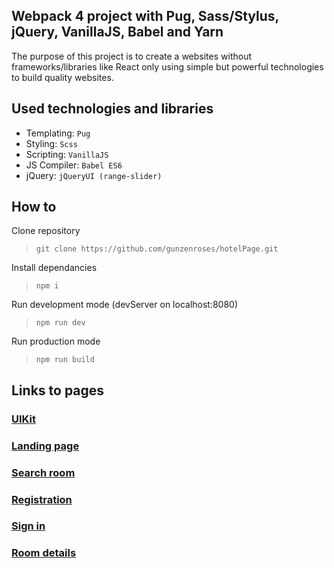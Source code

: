 ## Webpack 4 project with Pug, Sass/Stylus, jQuery, VanillaJS, Babel and Yarn

The purpose of this project is to create a websites without frameworks/libraries like React only using simple but powerful technologies to build quality websites.

## Used technologies and libraries

- Templating: `Pug`
- Styling: `Scss`
- Scripting: `VanillaJS`
- JS Compiler: `Babel ES6`
- jQuery: `jQueryUI (range-slider)`

## How to

Clone repository
>```git clone https://github.com/gunzenroses/hotelPage.git```

Install dependancies
>```npm i```

Run development mode (devServer on localhost:8080)
>```npm run dev```

Run production mode
>```npm run build```

## Links to pages

### [UIKit](https://gunzenroses.github.io/hotelPage/UIKit.html)
### [Landing page](https://gunzenroses.github.io/hotelPage/landing-page.html)
### [Search room](https://gunzenroses.github.io/hotelPage/search-room.html)
### [Registration](https://gunzenroses.github.io/hotelPage/registration.html)
### [Sign in](https://gunzenroses.github.io/hotelPage/signin.html)
### [Room details](https://gunzenroses.github.io/hotelPage/room-details.html)